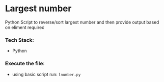 # Largest number 
 Python Script to reverse/sort largest number and then provide output based on eliment required

 
### Tech Stack:
+ Python

### Execute the file:
+ using basic script run: `lnumber.py`

